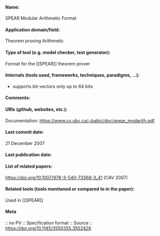 #### Name:
SPEAR Modular Arithmetic Format 

#### Application domain/field:
Theorem proving
Arithmetic

#### Type of tool (e.g. model checker, test generator):
Format for the [[SPEAR]] theorem prover

#### Internals (tools used, frameworks, techniques, paradigms, ...):
- supports bit-vectors only up to 64 bits

#### Comments:

#### URIs (github, websites, etc.):
Documentation: https://www.cs.ubc.ca/~babic/doc/spear_modarith.pdf

#### Last commit date:
21 December 2007

#### Last publication date:

#### List of related papers:
https://doi.org/10.1007/978-3-540-73368-3_41 (CAV 2007)

#### Related tools (tools mentioned or compared to in the paper):
Used in [[SPEAR]]

#### Meta
:: no PV
:: Specification format
:: Source :: https://doi.org/10.1145/3550355.3552426